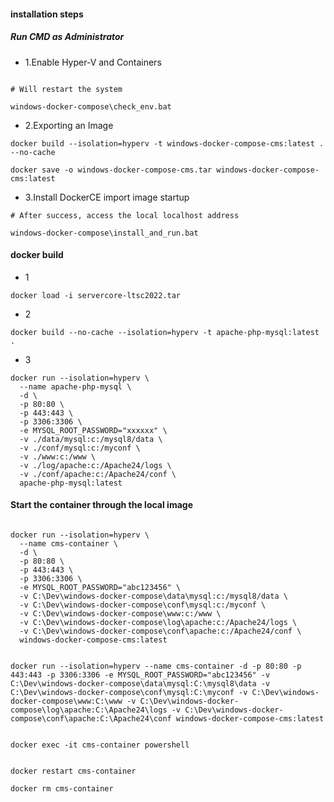 
#### installation steps


##### Run CMD as Administrator
- 1.Enable Hyper-V and Containers
```shell

# Will restart the system

windows-docker-compose\check_env.bat
```



- 2.Exporting an Image
```shell
docker build --isolation=hyperv -t windows-docker-compose-cms:latest . --no-cache

docker save -o windows-docker-compose-cms.tar windows-docker-compose-cms:latest
```




- 3.Install DockerCE import image startup
```shell
# After success, access the local localhost address

windows-docker-compose\install_and_run.bat

```




#### docker build

- 1
```shell
docker load -i servercore-ltsc2022.tar 
```

- 2
```shell
docker build --no-cache --isolation=hyperv -t apache-php-mysql:latest .
```

- 3
```shell
docker run --isolation=hyperv \
  --name apache-php-mysql \
  -d \
  -p 80:80 \
  -p 443:443 \
  -p 3306:3306 \
  -e MYSQL_ROOT_PASSWORD="xxxxxx" \
  -v ./data/mysql:c:/mysql8/data \
  -v ./conf/mysql:c:/myconf \
  -v ./www:c:/www \
  -v ./log/apache:c:/Apache24/logs \
  -v ./conf/apache:c:/Apache24/conf \
  apache-php-mysql:latest
```


#### Start the container through the local image

```shell

docker run --isolation=hyperv \
  --name cms-container \
  -d \
  -p 80:80 \
  -p 443:443 \
  -p 3306:3306 \
  -e MYSQL_ROOT_PASSWORD="abc123456" \
  -v C:\Dev\windows-docker-compose\data\mysql:c:/mysql8/data \
  -v C:\Dev\windows-docker-compose\conf\mysql:c:/myconf \
  -v C:\Dev\windows-docker-compose\www:c:/www \
  -v C:\Dev\windows-docker-compose\log\apache:c:/Apache24/logs \
  -v C:\Dev\windows-docker-compose\conf\apache:c:/Apache24/conf \
  windows-docker-compose-cms:latest
  

docker run --isolation=hyperv --name cms-container -d -p 80:80 -p 443:443 -p 3306:3306 -e MYSQL_ROOT_PASSWORD="abc123456" -v C:\Dev\windows-docker-compose\data\mysql:C:\mysql8\data -v C:\Dev\windows-docker-compose\conf\mysql:C:\myconf -v C:\Dev\windows-docker-compose\www:C:\www -v C:\Dev\windows-docker-compose\log\apache:C:\Apache24\logs -v C:\Dev\windows-docker-compose\conf\apache:C:\Apache24\conf windows-docker-compose-cms:latest


docker exec -it cms-container powershell


docker restart cms-container

docker rm cms-container


```